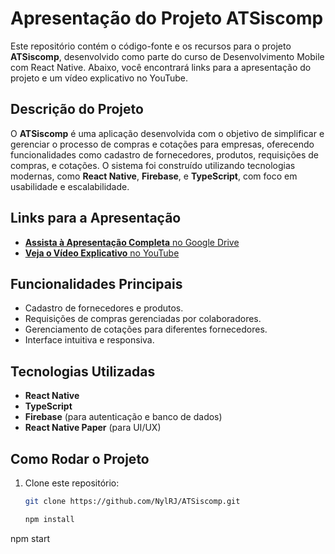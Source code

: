 # Apresentação do Projeto ATSiscomp

Este repositório contém o código-fonte e os recursos para o projeto **ATSiscomp**, desenvolvido como parte do curso de Desenvolvimento Mobile com React Native. Abaixo, você encontrará links para a apresentação do projeto e um vídeo explicativo no YouTube.

## Descrição do Projeto

O **ATSiscomp** é uma aplicação desenvolvida com o objetivo de simplificar e gerenciar o processo de compras e cotações para empresas, oferecendo funcionalidades como cadastro de fornecedores, produtos, requisições de compras, e cotações. O sistema foi construído utilizando tecnologias modernas, como **React Native**, **Firebase**, e **TypeScript**, com foco em usabilidade e escalabilidade.

## Links para a Apresentação

- [**Assista à Apresentação Completa** no Google Drive](https://drive.google.com/file/d/10DNRCGhHX7Q7u1zQpOinGZM7qi2vTJBq/view?usp=drive_link)
- [**Veja o Vídeo Explicativo** no YouTube](https://youtu.be/Jc6jTxDJ9zc)

## Funcionalidades Principais

- Cadastro de fornecedores e produtos.
- Requisições de compras gerenciadas por colaboradores.
- Gerenciamento de cotações para diferentes fornecedores.
- Interface intuitiva e responsiva.

## Tecnologias Utilizadas

- **React Native**
- **TypeScript**
- **Firebase** (para autenticação e banco de dados)
- **React Native Paper** (para UI/UX)

## Como Rodar o Projeto

1. Clone este repositório:
   ```bash
   git clone https://github.com/NylRJ/ATSiscomp.git

   npm install

npm start


